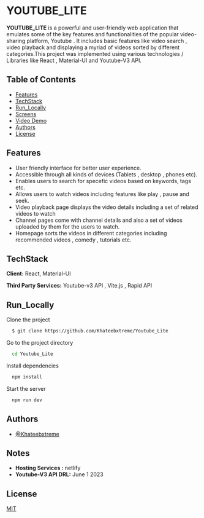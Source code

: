 # YOUTUBE_LITE

**YOUTUBE_LITE** is a powerful and user-friendly web application that emulates some of the key features and functionalities of the popular video-sharing platform, Youtube . It includes basic features like video search , video playback and displaying a myriad of videos sorted by different categories.This project was implemented using various technologies / Libraries like React , Material-UI and Youtube-V3 API.

## Table of Contents
- [Features](#features)
- [TechStack](#techstack)
- [Run_Locally](#run_locally)
- [Screens](#screens)
- [Video Demo](#demo)
- [Authors](#authors)
- [License](#license)

## Features
- User friendly interface for better user experience.
- Accessible through all kinds of devices (Tablets , desktop , phones etc).
- Enables users to search for specefic videos based on keywords, tags etc.
- Allows users to watch videos including features like play , pause and seek.
- Video playback page displays the video details including a set of related videos to watch
- Channel pages come with channel details and also a set of videos uploaded by them for the users to watch.
- Homepage sorts the videos in different categories including recommended videos , comedy , tutorials etc.


## TechStack

**Client:** React, Material-UI

**Third Party Services:** Youtube-v3 API ,  Vite.js , Rapid API

## Run_Locally

Clone the project

```bash
  $ git clone https://github.com/Khateebxtreme/Youtube_Lite
```

Go to the project directory

```bash
  cd Youtube_Lite
```

Install dependencies

```bash
  npm install
```

Start the server

```bash
  npm run dev
```

## Authors

- [@Khateebxtreme](https://github.com/Khateebxtreme)


## Notes

- **Hosting Services :** netlify
- **Youtube-V3 API DRL:** June 1 2023


## License

[MIT](https://choosealicense.com/licenses/mit/)
